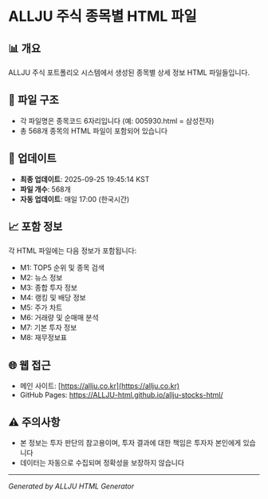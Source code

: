 # ALLJU 주식 종목별 HTML 파일

## 📊 개요
ALLJU 주식 포트폴리오 시스템에서 생성된 종목별 상세 정보 HTML 파일들입니다.

## 📁 파일 구조
- 각 파일명은 종목코드 6자리입니다 (예: 005930.html = 삼성전자)
- 총 568개 종목의 HTML 파일이 포함되어 있습니다

## 🔄 업데이트
- **최종 업데이트**: 2025-09-25 19:45:14 KST
- **파일 개수**: 568개
- **자동 업데이트**: 매일 17:00 (한국시간)

## 📈 포함 정보
각 HTML 파일에는 다음 정보가 포함됩니다:
- M1: TOP5 순위 및 종목 검색
- M2: 뉴스 정보
- M3: 종합 투자 정보
- M4: 랭킹 및 배당 정보
- M5: 주가 차트
- M6: 거래량 및 순매매 분석
- M7: 기본 투자 정보
- M8: 재무정보표

## 🌐 웹 접근
- 메인 사이트: [https://allju.co.kr](https://allju.co.kr)
- GitHub Pages: https://ALLJU-html.github.io/allju-stocks-html/

## ⚠️ 주의사항
- 본 정보는 투자 판단의 참고용이며, 투자 결과에 대한 책임은 투자자 본인에게 있습니다
- 데이터는 자동으로 수집되며 정확성을 보장하지 않습니다

---
*Generated by ALLJU HTML Generator*
